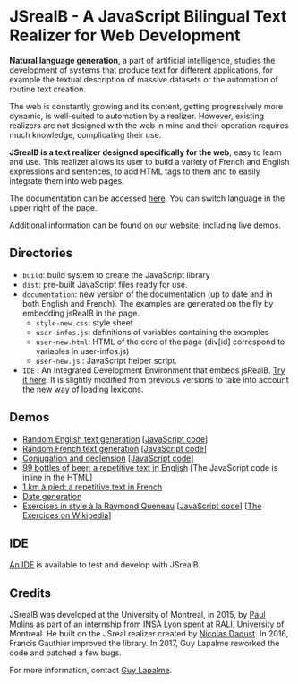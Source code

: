 # JSrealB - A JavaScript Bilingual Text Realizer for Web Development

**Natural language generation**, a part of artificial intelligence, studies the development of systems that produce text for different applications, for example the textual description of massive datasets or the automation of routine text creation.

The web is constantly growing and its content, getting progressively more dynamic, is well-suited to automation by a realizer. However, existing realizers are not designed with the web in mind and their operation requires much knowledge, complicating their use.

**JSrealB is a text realizer designed specifically for the web**, easy to learn and use. This realizer allows its user to build a variety of French and English expressions and sentences, to add HTML tags to them and to easily integrate them into web pages.

The documentation can be accessed [here](https://rawgit.com/rali-udem/JSrealB/master/documentation/user-new.html). You can switch language in the upper right of the page.

Additional information can be found [on our website](http://rali.iro.umontreal.ca/rali/?q=en/jsrealb-bilingual-text-realiser), including
live demos.

## Directories
* ``build``: build system to create the JavaScript library
* ``dist``: pre-built JavaScript files ready for use.
* ``documentation``: new version of the documentation (up to date and in both English and French). The examples are generated on the fly by embedding jsRealB in the page.
    * ``style-new.css``: style sheet
    * ``user-infos.js``: definitions of variables containing the examples
    * ``user-new.html``: HTML of the core of the page (div[id] correspond to variables in user-infos.js)
    * ``user-new.js``  : JavaScript helper script.
* ``IDE`` : An Integrated Development Environment that embeds jsRealB. [Try it here](https://rawgit.com/rali-udem/JSrealB/master/IDE/IDE.html). It is slightly modified from previous versions to take into account the new way of loading lexicons.

## Demos

* [Random English text generation](https://rawgit.com/rali-udem/JSrealB/master/test/manual_test/randomGeneration/english.html) [[JavaScript code](test/manual_test/randomGeneration/english.js)]
* [Random French text generation](https://rawgit.com/rali-udem/JSrealB/master/test/manual_test/randomGeneration/french.html) [[JavaScript code](test/manual_test/randomGeneration/french.js)]
* [Conjugation and declension](https://rawgit.com/rali-udem/JSrealB/master/test/manual_test/inflection/index.html) [[JavaScript code](test/manual_test/inflection/inflection.js)] 
* [99 bottles of beer: a repetitive text in English](https://rawgit.com/rali-udem/JSrealB/master/test/manual_test/99BottlesOfBeer/index.html) [The JavaScript code is inline in the HTML]
* [1 km à pied: a repetitive text in French](https://rawgit.com/rali-udem/JSrealB/master/test/manual_test/KilometresAPied/index.html)
* [Date generation](https://rawgit.com/rali-udem/JSrealB/master/test/manual_test/date/index.html)
* [Exercises in style à la Raymond Queneau](http://rawgit.com/rali-udem/JSrealB/master/test/manual_test/ExercicesDeStyle/ExerciceDeStyle.html) [[JavaScript code](test/manual_test/ExercicesDeStyle/ExercicesDeStyle.js)] [[The Exercices on Wikipedia](https://en.wikipedia.org/wiki/Exercises_in_Style)]

## IDE

[An IDE](https://rawgit.com/rali-udem/JSrealB/master/IDE/IDE.html) is available to test and develop with JSrealB.

## Credits

JSrealB was developed at the University of Montreal, in 2015, by [Paul Molins](http://paul-molins.fr/) as part of an internship from INSA Lyon spent at RALI, University of Montreal. He built on the
JSreal realizer created by [Nicolas Daoust](mailto:n@daou.st). In 2016, Francis Gauthier improved the library. In 2017, Guy Lapalme reworked the code and patched a few bugs.

For more information, contact [Guy Lapalme](http://rali.iro.umontreal.ca/lapalme).      
